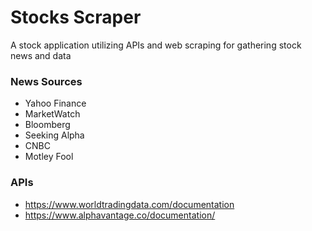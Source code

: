 # Stocks Scraper
A stock application utilizing APIs and web scraping for gathering stock news and data

### News Sources
- Yahoo Finance
- MarketWatch
- Bloomberg
- Seeking Alpha
- CNBC
- Motley Fool

### APIs
- https://www.worldtradingdata.com/documentation
- https://www.alphavantage.co/documentation/
